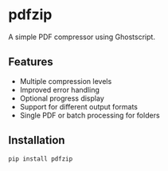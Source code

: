 # pdfzip

A simple PDF compressor using Ghostscript.

## Features

- Multiple compression levels
- Improved error handling
- Optional progress display
- Support for different output formats
- Single PDF or batch processing for folders

## Installation

```sh
pip install pdfzip
```
